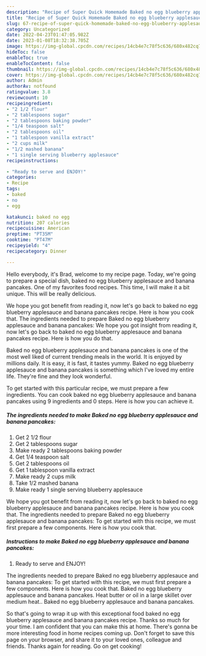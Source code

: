```yaml
---
description: "Recipe of Super Quick Homemade Baked no egg blueberry applesauce and banana pancakes"
title: "Recipe of Super Quick Homemade Baked no egg blueberry applesauce and banana pancakes"
slug: 67-recipe-of-super-quick-homemade-baked-no-egg-blueberry-applesauce-and-banana-pancakes
category: Uncategorized
date: 2022-04-23T01:47:05.982Z
date: 2023-01-08T18:32:38.705Z
image: https://img-global.cpcdn.com/recipes/14cb4e7c78f5c636/680x482cq70/baked-no-egg-blueberry-applesauce-and-banana-pancakes-recipe-main-photo.jpg
hideToc: false
enableToc: true
enableTocContent: false
thumbnail: https://img-global.cpcdn.com/recipes/14cb4e7c78f5c636/680x482cq70/baked-no-egg-blueberry-applesauce-and-banana-pancakes-recipe-main-photo.jpg
cover: https://img-global.cpcdn.com/recipes/14cb4e7c78f5c636/680x482cq70/baked-no-egg-blueberry-applesauce-and-banana-pancakes-recipe-main-photo.jpg
author: Admin
authorAv: notfound
ratingvalue: 3.8
reviewcount: 10
recipeingredient:
- "2 1/2 flour"
- "2 tablespoons sugar"
- "2 tablespoons baking powder"
- "1/4 teaspoon salt"
- "2 tablespoons oil"
- "1 tablespoon vanilla extract"
- "2 cups milk"
- "1/2 mashed banana"
- "1 single serving blueberry applesauce"
recipeinstructions:

- "Ready to serve and ENJOY!"
categories:
- Recipe
tags:
- baked
- no
- egg

katakunci: baked no egg 
nutrition: 207 calories
recipecuisine: American
preptime: "PT35M"
cooktime: "PT47M"
recipeyield: "4"
recipecategory: Dinner

---
```



Hello everybody, it's Brad, welcome to my recipe page. Today, we're going to prepare a special dish, baked no egg blueberry applesauce and banana pancakes. One of my favorites food recipes. This time, I will make it a bit unique. This will be really delicious.

We hope you got benefit from reading it, now let&#39;s go back to baked no egg blueberry applesauce and banana pancakes recipe. Here is how you cook that. The ingredients needed to prepare Baked no egg blueberry applesauce and banana pancakes: We hope you got insight from reading it, now let&#39;s go back to baked no egg blueberry applesauce and banana pancakes recipe. Here is how you do that.

Baked no egg blueberry applesauce and banana pancakes is one of the most well liked of current trending meals in the world. It is enjoyed by millions daily. It is easy, it is fast, it tastes yummy. Baked no egg blueberry applesauce and banana pancakes is something which I've loved my entire life. They're fine and they look wonderful.


To get started with this particular recipe, we must prepare a few ingredients. You can cook baked no egg blueberry applesauce and banana pancakes using 9 ingredients and 0 steps. Here is how you can achieve it.

<!--inarticleads1-->

##### The ingredients needed to make Baked no egg blueberry applesauce and banana pancakes:

1. Get 2 1/2 flour
1. Get 2 tablespoons sugar
1. Make ready 2 tablespoons baking powder
1. Get 1/4 teaspoon salt
1. Get 2 tablespoons oil
1. Get 1 tablespoon vanilla extract
1. Make ready 2 cups milk
1. Take 1/2 mashed banana
1. Make ready 1 single serving blueberry applesauce


We hope you got benefit from reading it, now let&#39;s go back to baked no egg blueberry applesauce and banana pancakes recipe. Here is how you cook that. The ingredients needed to prepare Baked no egg blueberry applesauce and banana pancakes: To get started with this recipe, we must first prepare a few components. Here is how you cook that. 

<!--inarticleads2-->

##### Instructions to make Baked no egg blueberry applesauce and banana pancakes:


1. Ready to serve and ENJOY!

The ingredients needed to prepare Baked no egg blueberry applesauce and banana pancakes: To get started with this recipe, we must first prepare a few components. Here is how you cook that. Baked no egg blueberry applesauce and banana pancakes. Heat butter or oil in a large skillet over medium heat.. Baked no egg blueberry applesauce and banana pancakes. 

So that's going to wrap it up with this exceptional food baked no egg blueberry applesauce and banana pancakes recipe. Thanks so much for your time. I am confident that you can make this at home. There's gonna be more interesting food in home recipes coming up. Don't forget to save this page on your browser, and share it to your loved ones, colleague and friends. Thanks again for reading. Go on get cooking!

